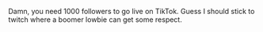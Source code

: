 Damn, you need 1000 followers to go live on TikTok. Guess I should stick to twitch where a boomer lowbie can get some respect.

